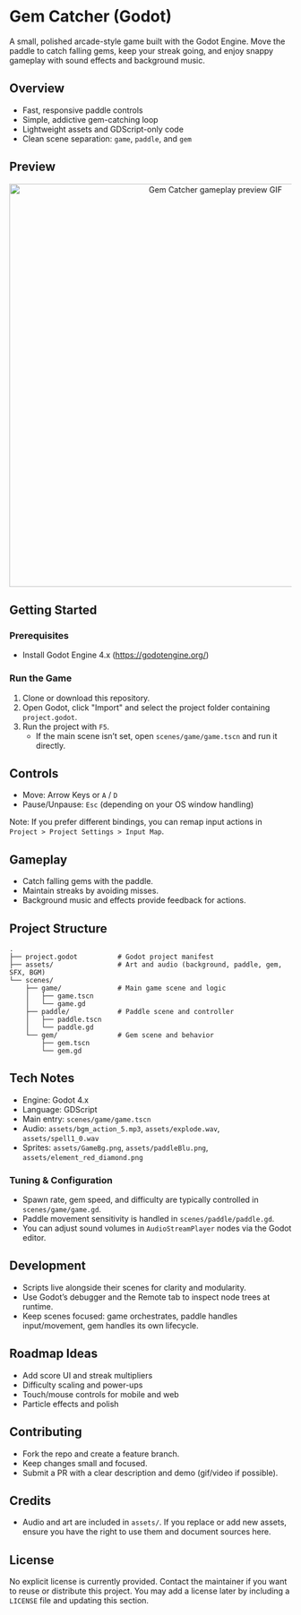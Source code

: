 # Gem Catcher (Godot)

A small, polished arcade-style game built with the Godot Engine. Move the paddle to catch falling gems, keep your streak going, and enjoy snappy gameplay with sound effects and background music.



## Overview

- Fast, responsive paddle controls
- Simple, addictive gem-catching loop
- Lightweight assets and GDScript-only code
- Clean scene separation: `game`, `paddle`, and `gem`

## Preview

<p align="center">
  <img src="https://github.com/user-attachments/assets/24c02b76-036c-4d4e-982e-56b35821e41d" alt="Gem Catcher gameplay preview GIF" width="720">
</p>

## Getting Started

### Prerequisites
- Install Godot Engine 4.x (https://godotengine.org/)

### Run the Game
1. Clone or download this repository.
2. Open Godot, click "Import" and select the project folder containing `project.godot`.
3. Run the project with `F5`.
   - If the main scene isn’t set, open `scenes/game/game.tscn` and run it directly.

## Controls

- Move: Arrow Keys or `A` / `D`
- Pause/Unpause: `Esc` (depending on your OS window handling)

Note: If you prefer different bindings, you can remap input actions in `Project > Project Settings > Input Map`.

## Gameplay

- Catch falling gems with the paddle.
- Maintain streaks by avoiding misses.
- Background music and effects provide feedback for actions.

## Project Structure

```
.
├── project.godot          # Godot project manifest
├── assets/                # Art and audio (background, paddle, gem, SFX, BGM)
└── scenes/
    ├── game/              # Main game scene and logic
    │   ├── game.tscn
    │   └── game.gd
    ├── paddle/            # Paddle scene and controller
    │   ├── paddle.tscn
    │   └── paddle.gd
    └── gem/               # Gem scene and behavior
        ├── gem.tscn
        └── gem.gd
```

## Tech Notes

- Engine: Godot 4.x
- Language: GDScript
- Main entry: `scenes/game/game.tscn`
- Audio: `assets/bgm_action_5.mp3`, `assets/explode.wav`, `assets/spell1_0.wav`
- Sprites: `assets/GameBg.png`, `assets/paddleBlu.png`, `assets/element_red_diamond.png`

### Tuning & Configuration
- Spawn rate, gem speed, and difficulty are typically controlled in `scenes/game/game.gd`.
- Paddle movement sensitivity is handled in `scenes/paddle/paddle.gd`.
- You can adjust sound volumes in `AudioStreamPlayer` nodes via the Godot editor.

## Development

- Scripts live alongside their scenes for clarity and modularity.
- Use Godot’s debugger and the Remote tab to inspect node trees at runtime.
- Keep scenes focused: game orchestrates, paddle handles input/movement, gem handles its own lifecycle.

## Roadmap Ideas

- Add score UI and streak multipliers
- Difficulty scaling and power-ups
- Touch/mouse controls for mobile and web
- Particle effects and polish

## Contributing

- Fork the repo and create a feature branch.
- Keep changes small and focused.
- Submit a PR with a clear description and demo (gif/video if possible).

## Credits

- Audio and art are included in `assets/`. If you replace or add new assets, ensure you have the right to use them and document sources here.

## License

No explicit license is currently provided. Contact the maintainer if you want to reuse or distribute this project. You may add a license later by including a `LICENSE` file and updating this section.